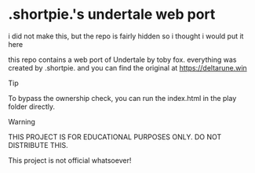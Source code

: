 # .shortpie.'s undertale web port
i did not make this, but the repo is fairly hidden so i thought i would put it here

this repo contains a web port of Undertale by toby fox.
everything was created by .shortpie. and you can find the original at https://deltarune.win

> [!TIP]
> To bypass the ownership check, you can run the index.html in the play folder directly.

> [!WARNING]
> THIS PROJECT IS FOR EDUCATIONAL PURPOSES ONLY. DO NOT DISTRIBUTE THIS.

This project is not official whatsoever!
